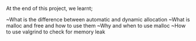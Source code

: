 At the end of this project, we learnt;


~What is the difference between automatic and dynamic allocation
~What is malloc and free and how to use them
~Why and when to use malloc
~How to use valgrind to check for memory leak

